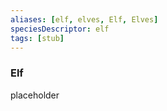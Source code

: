 ```yaml
---
aliases: [elf, elves, Elf, Elves]
speciesDescriptor: elf
tags: [stub]
---
```


### Elf

placeholder






